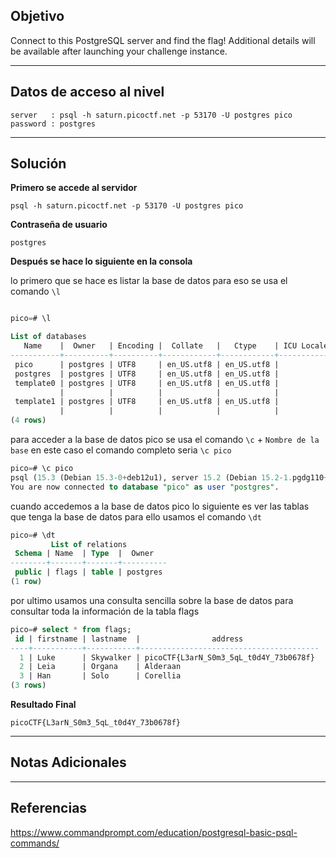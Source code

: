 ## Objetivo 

Connect to this PostgreSQL server and find the flag!
Additional details will be available after launching your challenge instance.

---
## Datos de acceso al nivel 

```
server   : psql -h saturn.picoctf.net -p 53170 -U postgres pico 
password : postgres
```

---
## Solución 

**Primero se accede al servidor**
```
psql -h saturn.picoctf.net -p 53170 -U postgres pico
```

**Contraseña de usuario**
```
postgres
```

**Después se hace lo siguiente en la consola**

lo primero que se hace es listar la base de datos para eso se usa el comando `\l` 

```sql

pico=# \l

List of databases
   Name    |  Owner   | Encoding |  Collate   |   Ctype    | ICU Locale | Locale Provider |   Access privileges   
-----------+----------+----------+------------+------------+------------+-----------------+-----------------------
 pico      | postgres | UTF8     | en_US.utf8 | en_US.utf8 |            | libc            | 
 postgres  | postgres | UTF8     | en_US.utf8 | en_US.utf8 |            | libc            | 
 template0 | postgres | UTF8     | en_US.utf8 | en_US.utf8 |            | libc            | =c/postgres          +
           |          |          |            |            |            |                 | postgres=CTc/postgres
 template1 | postgres | UTF8     | en_US.utf8 | en_US.utf8 |            | libc            | =c/postgres          +
           |          |          |            |            |            |                 | postgres=CTc/postgres
(4 rows)

```

para acceder a la base de datos pico se usa el comando `\c` + `Nombre de la base` en este caso el comando completo seria  `\c pico`

```sql
pico=# \c pico
psql (15.3 (Debian 15.3-0+deb12u1), server 15.2 (Debian 15.2-1.pgdg110+1))
You are now connected to database "pico" as user "postgres".

```

cuando accedemos a la base de datos pico lo siguiente es ver las tablas que tenga la base de datos para ello usamos el comando `\dt`

```sql 
pico=# \dt
         List of relations
 Schema | Name  | Type  |  Owner   
--------+-------+-------+----------
 public | flags | table | postgres
(1 row)
```

por ultimo usamos una consulta sencilla sobre la base de datos para consultar toda la información de la tabla flags 

```sql 
pico=# select * from flags;
 id | firstname | lastname  |                address                 
----+-----------+-----------+----------------------------------------
  1 | Luke      | Skywalker | picoCTF{L3arN_S0m3_5qL_t0d4Y_73b0678f}
  2 | Leia      | Organa    | Alderaan
  3 | Han       | Solo      | Corellia
(3 rows)
```

**Resultado Final**
```
picoCTF{L3arN_S0m3_5qL_t0d4Y_73b0678f}
```

---
## Notas Adicionales 

---
## Referencias 
https://www.commandprompt.com/education/postgresql-basic-psql-commands/

